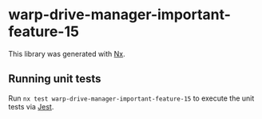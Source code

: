 # warp-drive-manager-important-feature-15

This library was generated with [Nx](https://nx.dev).

## Running unit tests

Run `nx test warp-drive-manager-important-feature-15` to execute the unit tests via [Jest](https://jestjs.io).
